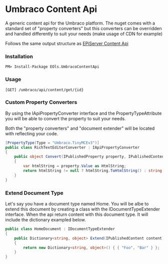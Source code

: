 # Umbraco Content Api
A generic content api for the Umbraco platform. The nuget comes with a standard set of "property converters" but this converters can be overridden and handled differently to suit your needs (make usage of CDN for example)

Follows the same output structure as [EPiServer Content Api](https://github.com/lillheaton/eols.EPiContentApi)

### Installation

    PM> Install-Package EOls.UmbracoContentApi

### Usage

    [GET] /umbraco/api/content/get/{id}

### Custom Property Converters
By using the IApiPropertyConverter interface and the PropertyTypeAttribute you will be able to convert the property to suit your needs.

Both the "property converters" and "document extender" will be located with reflecting your code.

```C#
[PropertyType(Type = "Umbraco.TinyMCEv3")]
public class RichTextEditorConverter : IApiPropertyConverter
{
    public object Convert(IPublishedProperty property, IPublishedContent owner, ContentSerializer serializer, UmbracoHelper umbraco)
    {
        var htmlString = property.Value as HtmlString;
        return htmlString != null ? htmlString.ToHtmlString() : string.Empty;
    }
}
```

### Extend Document Type
Let's say you have a document type named Home. You will be albe to extend this document by creating a class with the IDocumentTypeExtender interface.
When the api return content with this document type. It will include the dictionary exampled below.

```C#
public class HomeDocument : IDocumentTypeExtender
{
    public Dictionary<string, object> Extend(IPublishedContent content)
    {
        return new Dictionary<string, object>() { { "Foo", "Bar" } };
    }
}
```